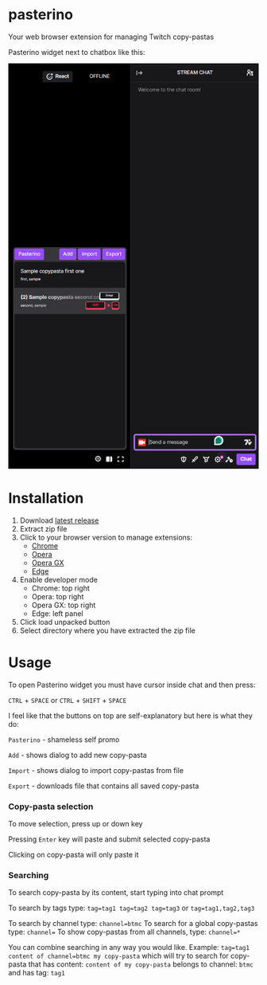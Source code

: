 # pasterino

Your web browser extension for managing Twitch copy-pastas

Pasterino widget next to chatbox like this:

![](widget-showing-screenshot.png)

# Installation

1. Download [latest release](https://github.com/CaptSiro/pasterino/releases)
2. Extract zip file
3. Click to your browser version to manage extensions:
    - [Chrome](chrome://extensions/)
    - [Opera](chrome://extensions/)
    - [Opera GX](chrome://extensions/)
    - [Edge](edge://extensions/)
4. Enable developer mode
    - Chrome: top right
    - Opera: top right
    - Opera GX: top right
    - Edge: left panel
5. Click load unpacked button
6. Select directory where you have extracted the zip file

# Usage

To open Pasterino widget you must have cursor inside chat and then
press:

`CTRL` + `SPACE` or `CTRL` + `SHIFT` + `SPACE`

I feel like that the buttons on top are self-explanatory but here
is what they do:

`Pasterino` - shameless self promo

`Add` - shows dialog to add new copy-pasta

`Import` - shows dialog to import copy-pastas from file

`Export` - downloads file that contains all saved copy-pasta

### Copy-pasta selection

To move selection, press up or down key

Pressing `Enter` key will paste and submit selected copy-pasta

Clicking on copy-pasta will only paste it

### Searching

To search copy-pasta by its content, start typing into chat prompt

To search by tags type: `tag=tag1 tag=tag2 tag=tag3` or `tag=tag1,tag2,tag3`

To search by channel type: `channel=btmc` To search for a global 
copy-pastas type: `channel=` To show copy-pastas from all channels,
type: `channel=*`

You can combine searching in any way you would like. Example:
`tag=tag1 content of channel=btmc my copy-pasta` which will try to
search for copy-pasta that has content: `content of my copy-pasta`
belongs to channel: `btmc` and has tag: `tag1`